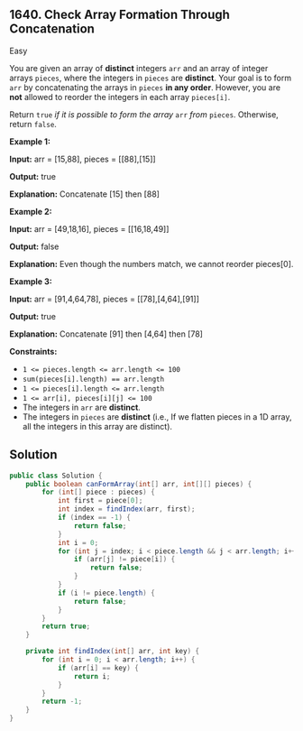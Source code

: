 ## 1640\. Check Array Formation Through Concatenation

Easy

You are given an array of **distinct** integers `arr` and an array of integer arrays `pieces`, where the integers in `pieces` are **distinct**. Your goal is to form `arr` by concatenating the arrays in `pieces` **in any order**. However, you are **not** allowed to reorder the integers in each array `pieces[i]`.

Return `true` _if it is possible_ _to form the array_ `arr` _from_ `pieces`. Otherwise, return `false`.

**Example 1:**

**Input:** arr = [15,88], pieces = [[88],[15]]

**Output:** true

**Explanation:** Concatenate [15] then [88]

**Example 2:**

**Input:** arr = [49,18,16], pieces = [[16,18,49]]

**Output:** false

**Explanation:** Even though the numbers match, we cannot reorder pieces[0].

**Example 3:**

**Input:** arr = [91,4,64,78], pieces = [[78],[4,64],[91]]

**Output:** true

**Explanation:** Concatenate [91] then [4,64] then [78]

**Constraints:**

*   `1 <= pieces.length <= arr.length <= 100`
*   `sum(pieces[i].length) == arr.length`
*   `1 <= pieces[i].length <= arr.length`
*   `1 <= arr[i], pieces[i][j] <= 100`
*   The integers in `arr` are **distinct**.
*   The integers in `pieces` are **distinct** (i.e., If we flatten pieces in a 1D array, all the integers in this array are distinct).

## Solution

```java
public class Solution {
    public boolean canFormArray(int[] arr, int[][] pieces) {
        for (int[] piece : pieces) {
            int first = piece[0];
            int index = findIndex(arr, first);
            if (index == -1) {
                return false;
            }
            int i = 0;
            for (int j = index; i < piece.length && j < arr.length; i++, j++) {
                if (arr[j] != piece[i]) {
                    return false;
                }
            }
            if (i != piece.length) {
                return false;
            }
        }
        return true;
    }

    private int findIndex(int[] arr, int key) {
        for (int i = 0; i < arr.length; i++) {
            if (arr[i] == key) {
                return i;
            }
        }
        return -1;
    }
}
```